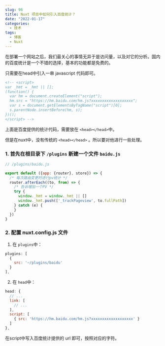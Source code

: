 ```yaml
---
slug: 96
title: Nuxt 项目中如何引入百度统计？
date: "2022-01-17"
categories: 
  - 技术
tags: 
  - 博客
  - Nuxt
---
```




在部署一个网站之后，我们最关心的事情无异于是访问量，以及对它的分析。国内的百度统计是一个不错的选择，基本的功能都是免费的。

<!-- more -->

只需要在head中引入一串 javascript 代码即可。

```html
<!-- <script>
var _hmt = _hmt || [];
(function() {
  var hm = document.createElement("script");
  hm.src = "https://hm.baidu.com/hm.js?xxxxxxxxxxxxxxxxxxx";
  var s = document.getElementsByTagName("script")[0]; 
  s.parentNode.insertBefore(hm, s);
})();
</script> -->
```

上面是百度提供的统计代码，需要放在 `<head></head>`中。

但是在nuxt中，没有传统的 `<head></head>` 。所以要对他进行一些处理。

### 1. 首先在根目录下 `/plugins` 新建一个文件 `baidu.js`

```js
// /plugins/baidu.js

export default ({app: {router}, store}) => {
  /* 每次路由变更时进行pv统计 */
  router.afterEach((to, from) => {
    /* 告诉增加一个PV */
    try {
      window._hmt = window._hmt || []
      window._hmt.push(['_trackPageview', to.fullPath])
    } catch (e) {
    }
  })
}

```

### 2. 配置 nuxt.config.js 文件

1. 在 `plugins`中：

```js
plugins: [
  {
    src: '~/plugins/baidu'
  }
],
```

2. 在 `head`中：

```js
head: {
  // ...
  link: [
    // ...
  ],
  script: [
    { src: 'https://hm.baidu.com/hm.js?xxxxxxxxxxxxxxxxxxx' }
  ]
},
```

在script中写入百度统计提供的 url 即可，按照对应的字符。
